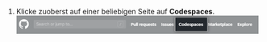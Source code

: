1. Klicke zuoberst auf einer beliebigen Seite auf **Codespaces**. ![{{ site.data.variables.product.prodname_codespaces }}-Link in der Kopfzeile](/assets/images/help/codespaces/header-link.png)